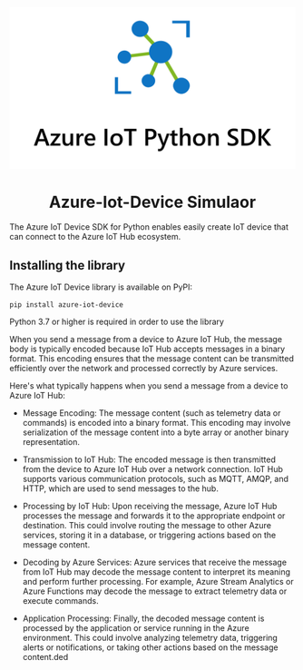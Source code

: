 
<div align=center>
    <img src="azure_iot_sdk_python_banner.png"></img>
    <h1> Azure-Iot-Device Simulaor </h1>
</div>

The Azure IoT Device SDK for Python enables  easily create IoT device  that can connect to the Azure IoT Hub ecosystem.

## Installing the library

The Azure IoT Device library is available on PyPI:

```Shell
pip install azure-iot-device
```

Python 3.7 or higher is required in order to use the library


When you send a message from a device to Azure IoT Hub, the message body is typically encoded because IoT Hub accepts messages in a binary format. This encoding ensures that the message content can be transmitted efficiently over the network and processed correctly by Azure services.

Here's what typically happens when you send a message from a device to Azure IoT Hub:

- Message Encoding: The message content (such as telemetry data or commands) is encoded into a binary format. This encoding may involve serialization of the message content into a byte array or another binary representation.
  
- Transmission to IoT Hub: The encoded message is then transmitted from the device to Azure IoT Hub over a network connection. IoT Hub supports various communication protocols, such as MQTT, AMQP, and HTTP, which are used to send messages to the hub.
  
- Processing by IoT Hub: Upon receiving the message, Azure IoT Hub processes the message and forwards it to the appropriate endpoint or destination. This could involve routing the message to other Azure services, storing it in a database, or triggering actions based on the message content.
  
- Decoding by Azure Services: Azure services that receive the message from IoT Hub may decode the message content to interpret its meaning and perform further processing. For example, Azure Stream Analytics or Azure Functions may decode the message to extract telemetry data or execute commands.
  
- Application Processing: Finally, the decoded message content is processed by the application or service running in the Azure environment. This could involve analyzing telemetry data, triggering alerts or notifications, or taking other actions based on the message content.ded
